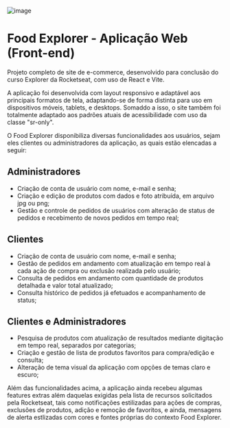 ![image](https://github.com/user-attachments/assets/94b52da4-73db-431b-849a-d9c8852fe34c)

<h1>Food Explorer - Aplicação Web (Front-end)</h1>

<p>Projeto completo de site de e-commerce, desenvolvido para conclusão do curso Explorer da Rocketseat, com uso de React e Vite.</p>

<p>A aplicação foi desenvolvida com layout responsivo e adaptável aos principais formatos de tela, adaptando-se de forma distinta para uso em dispositivos móveis, tablets, e desktops. Somaddo a isso, o site também foi totalmente adaptado aos padrões atuais de acessibilidade com uso da classe "sr-only".</p>

<p>O Food Explorer disponibiliza diversas funcionalidades aos usuários, sejam eles clientes ou administradores da aplicação, as quais estão elencadas a seguir:</p>

<h2>Administradores</h2>
<ul>
  <li>Criação de conta de usuário com nome, e-mail e senha;</li>
  <li>Criação e edição de produtos com dados e foto atribuída, em arquivo jpg ou png;</li>
  <li>Gestão e controle de pedidos de usuários com alteração de status de pedidos e recebimento de novos pedidos em tempo real;</li>  
</ul>

<h2>Clientes</h2>
<ul>
  <li>Criação de conta de usuário com nome, e-mail e senha;</li>
  <li>Gestão de pedidos em andamento com atualização em tempo real à cada ação de compra ou exclusão realizada pelo usuário;</li>
  <li>Consulta de pedidos em andamento com quantidade de produtos detalhada e valor total atualizado;</li>
  <li>Consulta histórico de pedidos já efetuados e acompanhamento de status;</li>
</ul>

<h2>Clientes e Administradores</h2>
<ul>
  <li>Pesquisa de produtos com atualização de resultados mediante digitação em tempo real, separados por categorias;</li>
  <li>Criação e gestão de lista de produtos favoritos para compra/edição e consulta;</li>
  <li>Alteração de tema visual da aplicação com opções de temas claro e escuro;</li>
</ul>

<p>Além das funcionalidades acima, a aplicação ainda recebeu algumas features extras além daquelas exigidas pela lista de recursos solicitados pela Rocketseat, tais como notificações estilizadas para ações de compras, exclusões de produtos, adição e remoção de favoritos, e ainda, mensagens de alerta estlizadas com cores e fontes próprias do contexto Food Explorer.</p>
